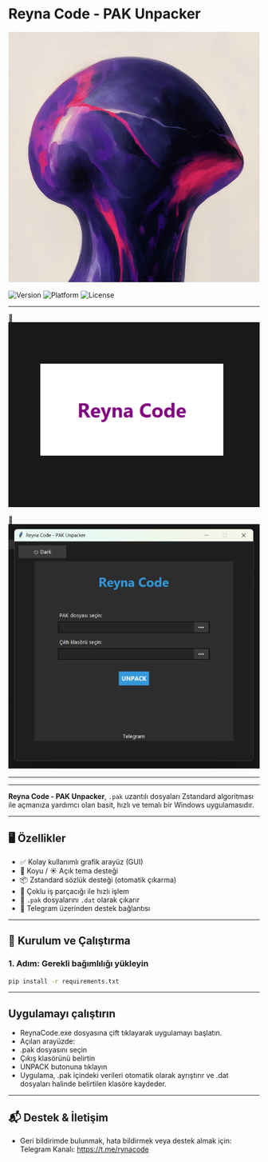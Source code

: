 # Reyna Code - PAK Unpacker

![Logo](reyna.png)

![Version](https://img.shields.io/badge/version-1.0-blue.svg)
![Platform](https://img.shields.io/badge/platform-Windows-lightgrey)
![License](https://img.shields.io/github/license/SethConfig/SethF)

---

📸 ![Giriş ](sc1.png)

📸 ![Arayüz](sc2.png)

---

---

**Reyna Code - PAK Unpacker**, `.pak` uzantılı dosyaları Zstandard algoritması ile açmanıza yardımcı olan basit, hızlı ve temalı bir Windows uygulamasıdır.

---

## 🖥️ Özellikler

- ✅ Kolay kullanımlı grafik arayüz (GUI)
- 🌙 Koyu / ☀️ Açık tema desteği
- 📦 Zstandard sözlük desteği (otomatik çıkarma)
- 🚀 Çoklu iş parçacığı ile hızlı işlem
- 📁 `.pak` dosyalarını `.dat` olarak çıkarır
- 🔗 Telegram üzerinden destek bağlantısı

---

## 🔧 Kurulum ve Çalıştırma

### 1. Adım: Gerekli bağımlılığı yükleyin

```bash
pip install -r requirements.txt
```

---

## Uygulamayı çalıştırın
- ReynaCode.exe dosyasına çift tıklayarak uygulamayı başlatın.
- Açılan arayüzde:
- .pak dosyasını seçin
- Çıkış klasörünü belirtin
- UNPACK butonuna tıklayın
- Uygulama, .pak içindeki verileri otomatik olarak ayrıştırır ve .dat dosyaları halinde belirtilen klasöre kaydeder.

---

## 📬 Destek & İletişim
- Geri bildirimde bulunmak, hata bildirmek veya destek almak için:
Telegram Kanalı: https://t.me/rynacode
